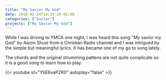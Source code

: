 ```yaml
---
title: "My Savior My God"
date: 2018-02-24T14:39:29-05:00
categories: ["Guitar"]
projects: ["My Savior My God"]
---
```


While I was driving to YMCA one night, I was heard this song "My savior my God" by Aaron Shust from a Christian Radio channel and I was intrigued by the simple but meaningful lyrics. It has became one of my go to song lately. 

The chords and the original strumming pattens are not quite complicate so it is a good song to learn how to play. 

{{< youtube id="YtiE6vaPZK0" autoplay="false" >}}
